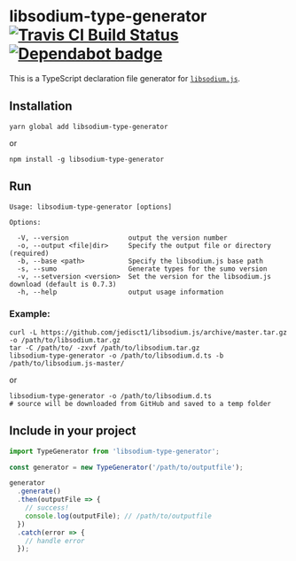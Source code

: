 # libsodium-type-generator [![Travis CI Build Status](https://api.travis-ci.org/ffflorian/libsodium-type-generator.svg?branch=master)](https://travis-ci.org/ffflorian/libsodium-type-generator) [![Dependabot badge](https://img.shields.io/badge/Dependabot-active-brightgreen.svg)](https://dependabot.com/)

This is a TypeScript declaration file generator for [`libsodium.js`](https://github.com/jedisct1/libsodium.js).


## Installation
```
yarn global add libsodium-type-generator
```
or
```
npm install -g libsodium-type-generator
```

## Run
```
Usage: libsodium-type-generator [options]

Options:

  -V, --version               output the version number
  -o, --output <file|dir>     Specify the output file or directory (required)
  -b, --base <path>           Specify the libsodium.js base path
  -s, --sumo                  Generate types for the sumo version
  -v, --setversion <version>  Set the version for the libsodium.js download (default is 0.7.3)
  -h, --help                  output usage information
```

### Example:
```
curl -L https://github.com/jedisct1/libsodium.js/archive/master.tar.gz -o /path/to/libsodium.tar.gz
tar -C /path/to/ -zxvf /path/to/libsodium.tar.gz
libsodium-type-generator -o /path/to/libsodium.d.ts -b /path/to/libsodium.js-master/
```
or
```
libsodium-type-generator -o /path/to/libsodium.d.ts
# source will be downloaded from GitHub and saved to a temp folder
```


## Include in your project
```ts
import TypeGenerator from 'libsodium-type-generator';

const generator = new TypeGenerator('/path/to/outputfile');

generator
  .generate()
  .then(outputFile => {
    // success!
    console.log(outputFile); // /path/to/outputfile
  })
  .catch(error => {
    // handle error
  });
```
